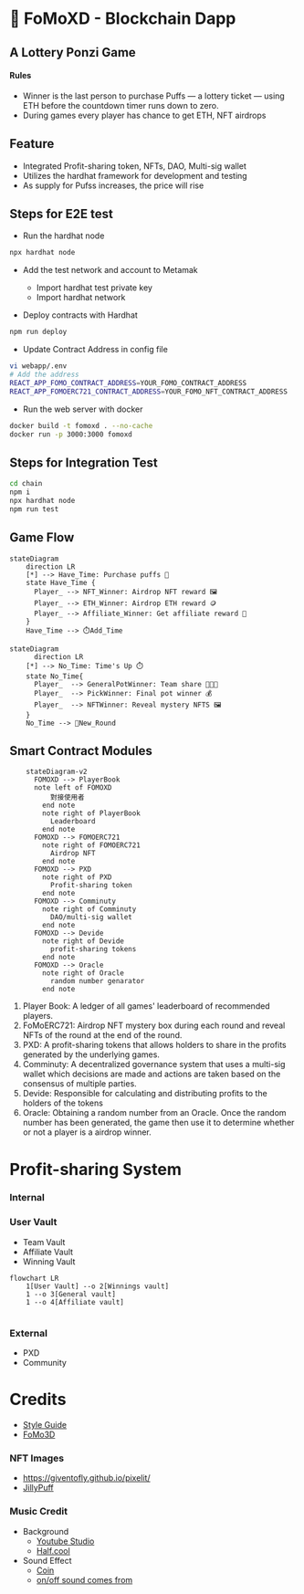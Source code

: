 # 🧁 FoMoXD - Blockchain Dapp
## A Lottery Ponzi Game
#### Rules
- Winner is the last person to purchase Puffs — a lottery ticket — using ETH before the countdown timer runs down to zero.
- During games every player has chance to get ETH, NFT airdrops
## Feature
- Integrated Profit-sharing token, NFTs, DAO, Multi-sig wallet
- Utilizes the hardhat framework for development and testing
- As supply for Pufss increases, the price will rise

## Steps for E2E test

- Run the hardhat node

```bash
npx hardhat node
```
- Add the test network and account to Metamak
  - Import hardhat test private key
  - Import hardhat network


- Deploy contracts with Hardhat 

```bash
npm run deploy
```
- Update Contract Address in config file

```bash
vi webapp/.env
# Add the address
REACT_APP_FOMO_CONTRACT_ADDRESS=YOUR_FOMO_CONTRACT_ADDRESS
REACT_APP_FOMOERC721_CONTRACT_ADDRESS=YOUR_FOMO_NFT_CONTRACT_ADDRESS
```
- Run the web server with docker

```bash
docker build -t fomoxd . --no-cache
docker run -p 3000:3000 fomoxd
```

## Steps for Integration Test

```bash
cd chain
npm i 
npx hardhat node
npm run test

```

## Game Flow

```mermaid
stateDiagram
    direction LR
    [*] --> Have_Time: Purchase puffs 🧁
    state Have_Time {
      Player_ --> NFT_Winner: Airdrop NFT reward 🖼️
      Player_ --> ETH_Winner: Airdrop ETH reward 🪙
      Player_ --> Affiliate_Winner: Get affiliate reward 👥
    }
    Have_Time --> ⏱️Add_Time
```

```mermaid
stateDiagram
      direction LR
    [*] --> No_Time: Time's Up ⏱️
    state No_Time{
      Player_  --> GeneralPotWinner: Team share 🧑‍🤝‍🧑
      Player_  --> PickWinner: Final pot winner 💰
      Player_  --> NFTWinner: Reveal mystery NFTS 🖼️
    }
    No_Time --> 🏁New_Round
```


## Smart Contract Modules

```mermaid
    stateDiagram-v2
      FOMOXD --> PlayerBook
      note left of FOMOXD
          對接使用者
        end note
        note right of PlayerBook
          Leaderboard
        end note
      FOMOXD --> FOMOERC721
        note right of FOMOERC721
          Airdrop NFT
        end note
      FOMOXD --> PXD
        note right of PXD
          Profit-sharing token
        end note
      FOMOXD --> Comminuty
        note right of Comminuty
          DAO/multi-sig wallet
        end note
      FOMOXD --> Devide
        note right of Devide
          profit-sharing tokens
        end note
      FOMOXD --> Oracle
        note right of Oracle
          random number genarator
        end note
```

1. Player Book: A ledger of all games' leaderboard of recommended players.
2. FoMoERC721: Airdrop NFT mystery box during each round and reveal NFTs of the round at the end of the round.
3. PXD: A profit-sharing tokens that allows holders to share in the profits generated by the underlying games.
4. Comminuty: A decentralized governance system that uses a multi-sig wallet which decisions are made and actions are taken based on the consensus of multiple parties.
5. Devide: Responsible for calculating and distributing profits to the holders of the tokens
6. Oracle: Obtaining a random number from an Oracle. Once the random number has been generated, the game then use it to determine whether or not a player is a airdrop winner.

# Profit-sharing System

### Internal

### User Vault

- Team Vault
- Affiliate Vault
- Winning Vault

```mermaid
flowchart LR
    1[User Vault] --o 2[Winnings vault]
    1 --o 3[General vault]
    1 --o 4[Affiliate vault]
    
```

### External
- PXD
- Community


# Credits
- [Style Guide](https://docs.soliditylang.org/en/v0.8.17/common-patterns.html)
- [FoMo3D](https://github.com/reedhong/fomo3d_clone)

### NFT Images
- <https://giventofly.github.io/pixelit/>
- [JillyPuff](https://twitter.com/scrixels/status/1136653042642817024)

### Music Credit
-  Background
   - [Youtube Studio](https://studio.youtube.com/channel/UCt4Szwqj1S7I_hA4eZvwK5g/music)
   - [Half.cool](https://www.youtube.com/channel/UCtkVGyrwbsvv0yU6Hn5RG4A)
- Sound Effect
  - [Coin](https://sc.chinaz.com/yinxiao/220716414170.htm)
  - [on/off sound comes from](https://taira-komori.jpn.org/openclose01tw.html)
